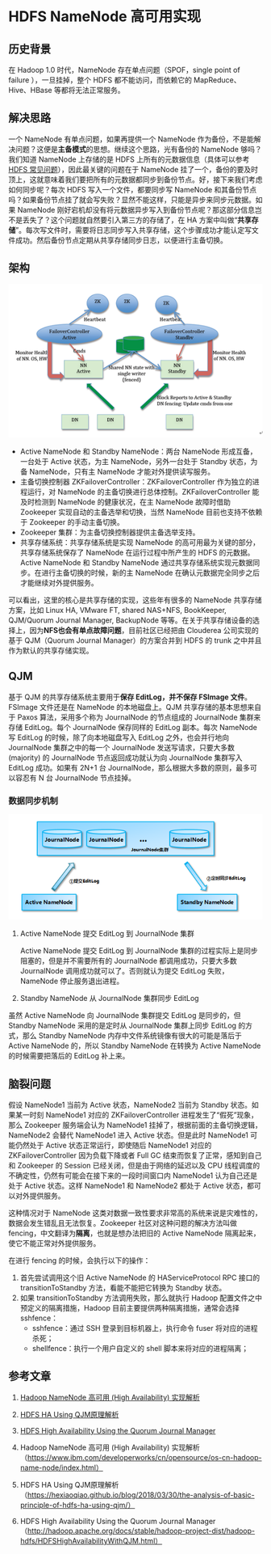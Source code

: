 # HDFS NameNode 高可用实现

## 历史背景

在 Hadoop 1.0 时代，NameNode 存在单点问题（SPOF，single point of failure ），一旦挂掉，整个 HDFS 都不能访问，而依赖它的 MapReduce、Hive、HBase 等都将无法正常服务。

## 解决思路

一个 NameNode 有单点问题，如果再提供一个 NameNode 作为备份，不是能解决问题？这便是**主备模式**的思想。继续这个思路，光有备份的 NameNode 够吗？我们知道 NameNode 上存储的是 HDFS 上所有的元数据信息（具体可以参考 [HDFS 常见问题](faq.md)），因此最关键的问题在于 NameNode 挂了一个，备份的要及时顶上，这就意味着我们要把所有的元数据都同步到备份节点。好，接下来我们考虑如何同步呢？每次 HDFS 写入一个文件，都要同步写 NameNode 和其备份节点吗？如果备份节点挂了就会写失败？显然不能这样，只能是异步来同步元数据。如果 NameNode 刚好宕机却没有将元数据异步写入到备份节点呢？那这部分信息岂不是丢失了？这个问题就自然要引入第三方的存储了，在 HA 方案中叫做“**共享存储**”。每次写文件时，需要将日志同步写入共享存储，这个步骤成功才能认定写文件成功。然后备份节点定期从共享存储同步日志，以便进行主备切换。

## 架构

![](../img/hdfs/ha.png)

* Active NameNode 和 Standby NameNode：两台 NameNode 形成互备，一台处于 Active 状态，为主 NameNode，另外一台处于 Standby 状态，为备 NameNode，只有主 NameNode 才能对外提供读写服务。
* 主备切换控制器 ZKFailoverController：ZKFailoverController 作为独立的进程运行，对 NameNode 的主备切换进行总体控制。ZKFailoverController 能及时检测到 NameNode 的健康状况，在主 NameNode 故障时借助 Zookeeper 实现自动的主备选举和切换，当然 NameNode 目前也支持不依赖于 Zookeeper 的手动主备切换。
* Zookeeper 集群：为主备切换控制器提供主备选举支持。
* 共享存储系统：共享存储系统是实现 NameNode 的高可用最为关键的部分，共享存储系统保存了 NameNode 在运行过程中所产生的 HDFS 的元数据。Active NameNode 和 Standby NameNode 通过共享存储系统实现元数据同步。在进行主备切换的时候，新的主 NameNode 在确认元数据完全同步之后才能继续对外提供服务。

可以看出，这里的核心是共享存储的实现，这些年有很多的 NameNode 共享存储方案，比如 Linux HA, VMware FT, shared NAS+NFS, BookKeeper, QJM/Quorum Journal Manager, BackupNode 等等。在关于共享存储设备的选择上，因为**NFS也会有单点故障问题**，目前社区已经把由 Clouderea 公司实现的基于 QJM（Quorum Journal Manager）的方案合并到 HDFS 的 trunk 之中并且作为默认的共享存储实现。

## QJM

基于 QJM 的共享存储系统主要用于**保存 EditLog，并不保存 FSImage 文件**。FSImage 文件还是在 NameNode 的本地磁盘上。QJM 共享存储的基本思想来自于 Paxos 算法，采用多个称为 JournalNode 的节点组成的 JournalNode 集群来存储 EditLog。每个 JournalNode 保存同样的 EditLog 副本。每次 NameNode 写 EditLog 的时候，除了向本地磁盘写入 EditLog 之外，也会并行地向 JournalNode 集群之中的每一个 JournalNode 发送写请求，只要大多数 (majority) 的 JournalNode 节点返回成功就认为向 JournalNode 集群写入 EditLog 成功。如果有 2N+1 台 JournalNode，那么根据大多数的原则，最多可以容忍有 N 台 JournalNode 节点挂掉。

### 数据同步机制

![](../img/hdfs/meta-sync.png)

1. Active NameNode 提交 EditLog 到 JournalNode 集群

   Active NameNode 提交 EditLog 到 JournalNode 集群的过程实际上是同步阻塞的，但是并不需要所有的 JournalNode 都调用成功，只要大多数 JournalNode 调用成功就可以了。否则就认为提交 EditLog 失败，NameNode 停止服务退出进程。

2. Standby NameNode 从 JournalNode 集群同步 EditLog


虽然 Active NameNode 向 JournalNode 集群提交 EditLog 是同步的，但 Standby NameNode 采用的是定时从 JournalNode 集群上同步 EditLog 的方式，那么 Standby NameNode 内存中文件系统镜像有很大的可能是落后于 Active NameNode 的，所以 Standby NameNode 在转换为 Active NameNode 的时候需要把落后的 EditLog 补上来。

## 脑裂问题

假设 NameNode1 当前为 Active 状态，NameNode2 当前为 Standby 状态。如果某一时刻 NameNode1 对应的 ZKFailoverController 进程发生了“假死”现象，那么 Zookeeper 服务端会认为 NameNode1 挂掉了，根据前面的主备切换逻辑，NameNode2 会替代 NameNode1 进入 Active 状态。但是此时 NameNode1 可能仍然处于 Active 状态正常运行，即使随后 NameNode1 对应的 ZKFailoverController 因为负载下降或者 Full GC 结束而恢复了正常，感知到自己和 Zookeeper 的 Session 已经关闭，但是由于网络的延迟以及 CPU 线程调度的不确定性，仍然有可能会在接下来的一段时间窗口内 NameNode1 认为自己还是处于 Active 状态。这样 NameNode1 和 NameNode2 都处于 Active 状态，都可以对外提供服务。

这种情况对于 NameNode 这类对数据一致性要求非常高的系统来说是灾难性的，数据会发生错乱且无法恢复。Zookeeper 社区对这种问题的解决方法叫做 fencing，中文翻译为**隔离**，也就是想办法把旧的 Active NameNode 隔离起来，使它不能正常对外提供服务。

在进行 fencing 的时候，会执行以下的操作：

1. 首先尝试调用这个旧 Active NameNode 的 HAServiceProtocol RPC 接口的 transitionToStandby 方法，看能不能把它转换为 Standby 状态。
2. 如果 transitionToStandby 方法调用失败，那么就执行 Hadoop 配置文件之中预定义的隔离措施，Hadoop 目前主要提供两种隔离措施，通常会选择 sshfence：
   * sshfence：通过 SSH 登录到目标机器上，执行命令 fuser 将对应的进程杀死；
   * shellfence：执行一个用户自定义的 shell 脚本来将对应的进程隔离；

## 参考文章

1. [Hadoop NameNode 高可用 (High Availability) 实现解析](https://www.ibm.com/developerworks/cn/opensource/os-cn-hadoop-name-node/index.html)
2. [HDFS HA Using QJM原理解析](https://hexiaoqiao.github.io/blog/2018/03/30/the-analysis-of-basic-principle-of-hdfs-ha-using-qjm/)
3. [HDFS High Availability Using the Quorum Journal Manager](http://hadoop.apache.org/docs/stable/hadoop-project-dist/hadoop-hdfs/HDFSHighAvailabilityWithQJM.html)



1. Hadoop NameNode 高可用 (High Availability) 实现解析（https://www.ibm.com/developerworks/cn/opensource/os-cn-hadoop-name-node/index.html）
2. HDFS HA Using QJM原理解析（https://hexiaoqiao.github.io/blog/2018/03/30/the-analysis-of-basic-principle-of-hdfs-ha-using-qjm/）
3. HDFS High Availability Using the Quorum Journal Manager（http://hadoop.apache.org/docs/stable/hadoop-project-dist/hadoop-hdfs/HDFSHighAvailabilityWithQJM.html）